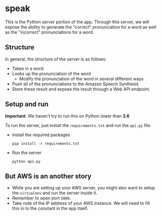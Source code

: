 speak 
===

This is the Python server portion of the app. Through this server, we will expose the ability to generate the "correct" pronunciation for a word as well as the "incorrect" pronunciations for a word. 

## Structure

In general, the structure of the server is as follows:
- Takes in a word
- Looks up the pronunciation of the word
    - Modify the pronunciation of the word in several different ways
- Push all of the pronunciations to the Amazon Speech Synthesis
- Store these result and expose the result through a Web API endpoint.

## Setup and run

**Important**: We haven't try to run this on Python lower than **3.6**

To run the server, just install the `requirements.txt` and run the `api.py` file.

- Install the required packages

    `pip install -r requirements.txt`
    
- Run the server

    `python api.py`

## But AWS is an another story

- While you are setting up your AWS server, you might also want to setup the `virtualenv` and run the server inside it.
- Remember to open port `5000`.
- Take note of the IP address of your AWS instance. We will need to fill this in to the constant in the app itself.

